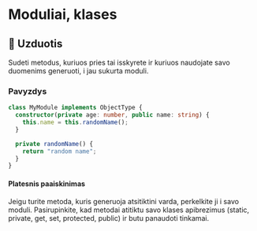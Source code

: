 # Moduliai, klases

## 📝 Uzduotis

Sudeti metodus, kuriuos pries tai isskyrete ir kuriuos naudojate savo duomenims generuoti, i jau sukurta moduli.

### Pavyzdys

```typescript
class MyModule implements ObjectType {
  constructor(private age: number, public name: string) {
    this.name = this.randomName();
  }

  private randomName() {
    return "random name";
  }
}
```

#### Platesnis paaiskinimas

Jeigu turite metoda, kuris generuoja atsitiktini varda, perkelkite ji i savo moduli. Pasirupinkite, kad metodai atitiktu savo klases apibrezimus (static, private, get, set, protected, public) ir butu panaudoti tinkamai.

